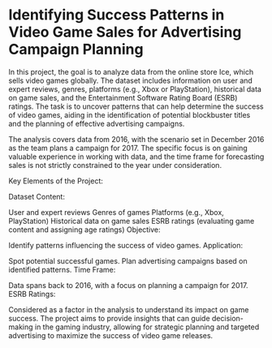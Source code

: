 # Identifying Success Patterns in Video Game Sales for Advertising Campaign Planning

In this project, the goal is to analyze data from the online store Ice, which sells video games globally. The dataset includes information on user and expert reviews, genres, platforms (e.g., Xbox or PlayStation), historical data on game sales, and the Entertainment Software Rating Board (ESRB) ratings. The task is to uncover patterns that can help determine the success of video games, aiding in the identification of potential blockbuster titles and the planning of effective advertising campaigns.

The analysis covers data from 2016, with the scenario set in December 2016 as the team plans a campaign for 2017. The specific focus is on gaining valuable experience in working with data, and the time frame for forecasting sales is not strictly constrained to the year under consideration.

Key Elements of the Project:

Dataset Content:

User and expert reviews
Genres of games
Platforms (e.g., Xbox, PlayStation)
Historical data on game sales
ESRB ratings (evaluating game content and assigning age ratings)
Objective:

Identify patterns influencing the success of video games.
Application:

Spot potential successful games.
Plan advertising campaigns based on identified patterns.
Time Frame:

Data spans back to 2016, with a focus on planning a campaign for 2017.
ESRB Ratings:

Considered as a factor in the analysis to understand its impact on game success.
The project aims to provide insights that can guide decision-making in the gaming industry, allowing for strategic planning and targeted advertising to maximize the success of video game releases.
